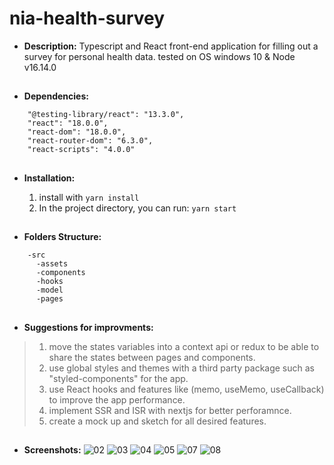 # nia-health-survey
- **Description:**
    Typescript and React front-end application for filling out a survey for personal health data.
    tested on OS windows 10 & Node v16.14.0
##
- **Dependencies:**
```
    "@testing-library/react": "13.3.0",
    "react": "18.0.0",
    "react-dom": "18.0.0",
    "react-router-dom": "6.3.0",
    "react-scripts": "4.0.0"
```
##
- **Installation:**

    1. install with `yarn install`
    2. In the project directory, you can run: `yarn start`
##
- **Folders Structure:**
```
    -src
      -assets
      -components
      -hooks
      -model
      -pages
```
##
- **Suggestions for improvments:**
> 1. move the states variables into a context api or redux to be able to share the states between pages and components.
> 2. use global styles and themes with a third party package such as "styled-components" for the app.
> 3. use React hooks and features like (memo, useMemo, useCallback) to improve the app performance.
> 4. implement SSR and ISR  with nextjs for better perforamnce.
> 5. create a mock up and sketch for all desired features.
##
- **Screenshots:**
![02](https://user-images.githubusercontent.com/71081561/184179583-bec8703a-b4d5-4d1b-8e49-ccfbc4f7d97c.jpg)
![03](https://user-images.githubusercontent.com/71081561/184179592-52ca1ca7-9d0e-4aff-a827-cb9ec12fda12.jpg)
![04](https://user-images.githubusercontent.com/71081561/184179593-77c8e133-4019-4735-b014-f87f0b640802.jpg)
![05](https://user-images.githubusercontent.com/71081561/184179595-c8070f10-48cc-4225-9f52-c71e1ea76801.jpg)
![07](https://user-images.githubusercontent.com/71081561/184179597-906346d1-fd70-4d20-9275-932c3cc63e54.jpg)
![08](https://user-images.githubusercontent.com/71081561/184179600-784d5679-e921-40b3-b3ce-ccb3d6f17893.jpg)
##
